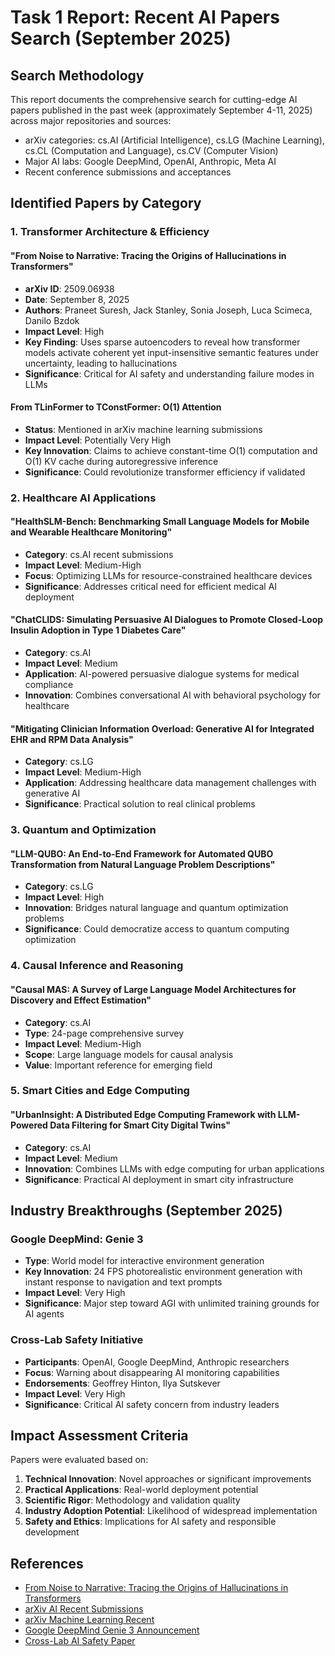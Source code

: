 # Task 1 Report: Recent AI Papers Search (September 2025)

## Search Methodology

This report documents the comprehensive search for cutting-edge AI papers published in the past week (approximately September 4-11, 2025) across major repositories and sources:

- arXiv categories: cs.AI (Artificial Intelligence), cs.LG (Machine Learning), cs.CL (Computation and Language), cs.CV (Computer Vision)
- Major AI labs: Google DeepMind, OpenAI, Anthropic, Meta AI
- Recent conference submissions and acceptances

## Identified Papers by Category

### 1. Transformer Architecture & Efficiency

#### **"From Noise to Narrative: Tracing the Origins of Hallucinations in Transformers"**
- **arXiv ID**: 2509.06938
- **Date**: September 8, 2025
- **Authors**: Praneet Suresh, Jack Stanley, Sonia Joseph, Luca Scimeca, Danilo Bzdok
- **Impact Level**: High
- **Key Finding**: Uses sparse autoencoders to reveal how transformer models activate coherent yet input-insensitive semantic features under uncertainty, leading to hallucinations
- **Significance**: Critical for AI safety and understanding failure modes in LLMs

#### **From TLinFormer to TConstFormer: O(1) Attention**
- **Status**: Mentioned in arXiv machine learning submissions
- **Impact Level**: Potentially Very High
- **Key Innovation**: Claims to achieve constant-time O(1) computation and O(1) KV cache during autoregressive inference
- **Significance**: Could revolutionize transformer efficiency if validated

### 2. Healthcare AI Applications

#### **"HealthSLM-Bench: Benchmarking Small Language Models for Mobile and Wearable Healthcare Monitoring"**
- **Category**: cs.AI recent submissions
- **Impact Level**: Medium-High
- **Focus**: Optimizing LLMs for resource-constrained healthcare devices
- **Significance**: Addresses critical need for efficient medical AI deployment

#### **"ChatCLIDS: Simulating Persuasive AI Dialogues to Promote Closed-Loop Insulin Adoption in Type 1 Diabetes Care"**
- **Category**: cs.AI
- **Impact Level**: Medium
- **Application**: AI-powered persuasive dialogue systems for medical compliance
- **Innovation**: Combines conversational AI with behavioral psychology for healthcare

#### **"Mitigating Clinician Information Overload: Generative AI for Integrated EHR and RPM Data Analysis"**
- **Category**: cs.LG
- **Impact Level**: Medium-High
- **Application**: Addressing healthcare data management challenges with generative AI
- **Significance**: Practical solution to real clinical problems

### 3. Quantum and Optimization

#### **"LLM-QUBO: An End-to-End Framework for Automated QUBO Transformation from Natural Language Problem Descriptions"**
- **Category**: cs.LG
- **Impact Level**: High
- **Innovation**: Bridges natural language and quantum optimization problems
- **Significance**: Could democratize access to quantum computing optimization

### 4. Causal Inference and Reasoning

#### **"Causal MAS: A Survey of Large Language Model Architectures for Discovery and Effect Estimation"**
- **Category**: cs.AI
- **Type**: 24-page comprehensive survey
- **Impact Level**: Medium-High
- **Scope**: Large language models for causal analysis
- **Value**: Important reference for emerging field

### 5. Smart Cities and Edge Computing

#### **"UrbanInsight: A Distributed Edge Computing Framework with LLM-Powered Data Filtering for Smart City Digital Twins"**
- **Category**: cs.AI
- **Impact Level**: Medium
- **Innovation**: Combines LLMs with edge computing for urban applications
- **Significance**: Practical AI deployment in smart city infrastructure

## Industry Breakthroughs (September 2025)

### Google DeepMind: Genie 3
- **Type**: World model for interactive environment generation
- **Key Innovation**: 24 FPS photorealistic environment generation with instant response to navigation and text prompts
- **Impact Level**: Very High
- **Significance**: Major step toward AGI with unlimited training grounds for AI agents

### Cross-Lab Safety Initiative
- **Participants**: OpenAI, Google DeepMind, Anthropic researchers
- **Focus**: Warning about disappearing AI monitoring capabilities
- **Endorsements**: Geoffrey Hinton, Ilya Sutskever
- **Impact Level**: Very High
- **Significance**: Critical AI safety concern from industry leaders

## Impact Assessment Criteria

Papers were evaluated based on:
1. **Technical Innovation**: Novel approaches or significant improvements
2. **Practical Applications**: Real-world deployment potential  
3. **Scientific Rigor**: Methodology and validation quality
4. **Industry Adoption Potential**: Likelihood of widespread implementation
5. **Safety and Ethics**: Implications for AI safety and responsible development

## References

- [From Noise to Narrative: Tracing the Origins of Hallucinations in Transformers](https://arxiv.org/abs/2509.06938)
- [arXiv AI Recent Submissions](https://arxiv.org/list/cs.AI/recent)
- [arXiv Machine Learning Recent](https://arxiv.org/list/cs.LG/recent)  
- [Google DeepMind Genie 3 Announcement](https://www.crescendo.ai/news/latest-ai-news-and-updates)
- [Cross-Lab AI Safety Paper](https://venturebeat.com/ai/openai-google-deepmind-and-anthropic-sound-alarm-we-may-be-losing-the-ability-to-understand-ai/)